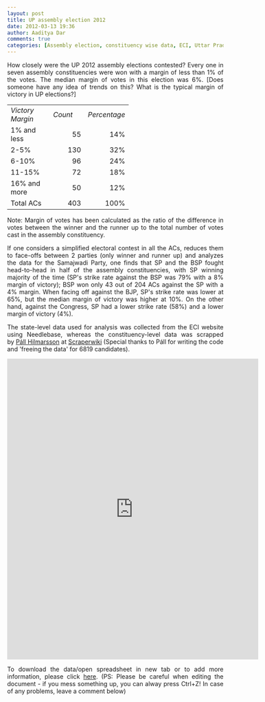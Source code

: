 ```yaml
---
layout: post
title: UP assembly election 2012		
date: 2012-03-13 19:36
author: Aaditya Dar
comments: true
categories: [Assembly election, constituency wise data, ECI, Uttar Pradesh, victory margin, voter share]
---
```

<p style="text-align: justify;">How closely were the UP 2012 assembly elections contested? Every one in seven assembly constituencies were won with a margin of less than 1% of the votes. The median margin of votes in this election was 6%. [Does someone have any idea of trends on this? What is the typical margin of victory in UP elections?]</p>

<table width="213" border="0" cellspacing="0" cellpadding="0"><colgroup> <col width="83" /> <col span="2" width="65" /> </colgroup>
<tbody>
<tr>
<td width="83" height="15"><em>Victory Margin</em></td>
<td width="65"><em>Count</em></td>
<td width="65"><em>Percentage</em></td>
</tr>
<tr>
<td height="15">1% and less</td>
<td align="right">55</td>
<td align="right">14%</td>
</tr>
<tr>
<td height="15">2-5%</td>
<td align="right">130</td>
<td align="right">32%</td>
</tr>
<tr>
<td height="15">6-10%</td>
<td align="right">96</td>
<td align="right">24%</td>
</tr>
<tr>
<td height="15">11-15%</td>
<td align="right">72</td>
<td align="right">18%</td>
</tr>
<tr>
<td height="15">16% and more</td>
<td align="right">50</td>
<td align="right">12%</td>
</tr>
<tr>
<td height="15">Total ACs</td>
<td align="right">403</td>
<td align="right">100%</td>
</tr>
</tbody>
</table>
<p style="text-align: justify;">Note: Margin of votes has been calculated as the ratio of the difference in votes between the winner and the runner up to the total number of votes cast in the assembly constituency.</p>
<p style="text-align: justify;">If one considers a simplified electoral contest in all the ACs, reduces them to face-offs between 2 parties (only winner and runner up) and analyzes the data for the Samajwadi Party, one finds that SP and the BSP fought head-to-head in half of the assembly constituencies, with SP winning majority of the time (SP's strike rate against the BSP was 79% with a 8% margin of victory); BSP won only 43 out of 204 ACs against the SP with a 4% margin. When facing off against the BJP, SP's strike rate was lower at 65%, but the median margin of victory was higher at 10%. On the other hand, against the Congress, SP had a lower strike rate (58%) and a lower margin of victory (4%).</p>
<p style="text-align: justify;">The state-level data used for analysis was collected from the ECI website using Needlebase, whereas the constituency-level data was scrapped by <a href="https://scraperwiki.com/profiles/pallih/" target="_blank">Páll Hilmarsson</a> at <a href="https://scraperwiki.com/" target="_blank">Scraperwiki</a> (Special thanks to Páll for writing the code and 'freeing the data' for 6819 candidates).</p>
<p style="text-align: justify;"><iframe src="https://docs.google.com/spreadsheet/pub?key=0AtUieF1jpR7DdGQwNFBvUllJVjRuUlMwR1lZeG1ZWXc&amp;output=html&amp;widget=true" frameborder="0" width="585" height="700"></iframe></p>
<p style="text-align: justify;">To download the data/open spreadsheet in new tab or to add more information, please click <a href="http://goo.gl/M4i05" target="_blank">here</a>. (PS: Please be careful when editing the document - if you mess something up, you can alway press Ctrl+Z! In case of any problems, leave a comment below)</p>

